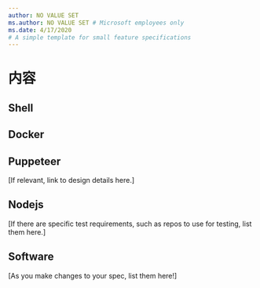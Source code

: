 ```yaml
---
author: NO VALUE SET
ms.author: NO VALUE SET # Microsoft employees only
ms.date: 4/17/2020
# A simple template for small feature specifications
---
```

# 内容

## Shell

## Docker


## Puppeteer

[If relevant, link to design details here.]

## Nodejs

[If there are specific test requirements, such as repos to use for testing, list them here.]

## Software

[As you make changes to your spec, list them here!]

<!--
CHECKLIST: Confirm that you have considered the following and included details in your spec as appropriate:
- Accessibility
- Contributor tools (OPS Portal, VS Code)
- GDPR
- Global compliance
- Localization
- Security
- Validation/linting
-->
